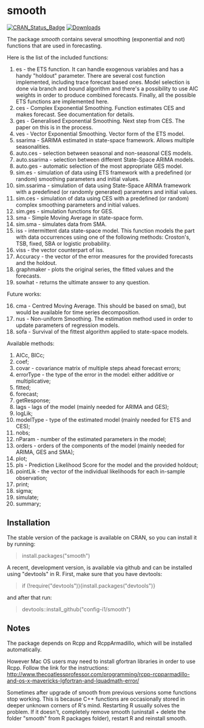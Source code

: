 # smooth
[![CRAN_Status_Badge](http://www.r-pkg.org/badges/version/smooth)](https://cran.r-project.org/package=smooth)
[![Downloads](http://cranlogs.r-pkg.org/badges/smooth)](https://cran.r-project.org/package=smooth)

The package _smooth_ contains several smoothing (exponential and not) functions that are used in forecasting.

Here is the list of the included functions:

1. es - the ETS function. It can handle exogenous variables and has a handy "holdout" parameter. There are several cost function implemented, including trace forecast based ones. Model selection is done via branch and bound algorithm and there's a possibility to use AIC weights in order to produce combined forecasts. Finally, all the possible ETS functions are implemented here.
2. ces - Complex Exponential Smoothing. Function estimates CES and makes forecast. See documentation for details.
3. ges - Generalised Exponential Smoothing. Next step from CES. The paper on this is in the process.
4. ves - Vector Exponential Smoothing. Vector form of the ETS model.
5. ssarima - SARIMA estimated in state-space framework. Allows multiple seasonalities.
6. auto.ces - selection between seasonal and non-seasonal CES models.
7. auto.ssarima - selection between different State-Space ARIMA models.
8. auto.ges - automatic selection of the most appropriate GES model.
9. sim.es - simulation of data using ETS framework with a predefined (or random) smoothing parameters and initial values.
10. sim.ssarima - simulation of data using State-Space ARIMA framework with a predefined (or randomly generated) parameters and initial values.
11. sim.ces - simulation of data using CES with a predefined (or random) complex smoothing parameters and initial values.
12. sim.ges - simulation functions for GES.
13. sma - Simple Moving Average in state-space form.
14. sim.sma - simulates data from SMA.
15. iss - intermittent data state-space model. This function models the part with data occurrences using one of the following methods: Croston's, TSB, fixed, SBA or logistic probability.
16. viss - the vector counterpart of iss.
17. Accuracy - the vector of the error measures for the provided forecasts and the holdout.
18. graphmaker - plots the original series, the fitted values and the forecasts.
19. sowhat - returns the ultimate answer to any question.

Future works:

16. cma - Centred Moving Average. This should be based on sma(), but would be available for time series decomposition.
17. nus - Non-uniform Smoothing. The estimation method used in order to update parameters of regression models.
18. sofa - Survival of the fittest algorithm applied to state-space models.

Available methods:

1. AICc, BICc;
2. coef;
3. covar - covariance matrix of multiple steps ahead forecast errors;
4. errorType - the type of the error in the model: either additive or multiplicative;
5. fitted;
6. forecast;
7. getResponse;
8. lags - lags of the model (mainly needed for ARIMA and GES);
9. logLik;
10. modelType - type of the estimated model (mainly needed for ETS and CES);
11. nobs;
12. nParam - number of the estimated parameters in the model;
13. orders - orders of the components of the model (mainly needed for ARIMA, GES and SMA);
14. plot;
15. pls - Prediction Likelihood Score for the model and the provided holdout;
16. pointLik - the vector of the individual likelihoods for each in-sample observation;
17. print;
18. sigma;
19. simulate;
20. summary;


## Installation

The stable version of the package is available on CRAN, so you can install it by running:
> install.packages("smooth")

A recent, development version, is available via github and can be installed using "devtools" in R. First, make sure that you have devtools:
> if (!require("devtools")){install.packages("devtools")}

and after that run:
> devtools::install_github("config-i1/smooth")

## Notes

The package depends on Rcpp and RcppArmadillo, which will be installed automatically.

However Mac OS users may need to install gfortran libraries in order to use Rcpp. Follow the link for the instructions: http://www.thecoatlessprofessor.com/programming/rcpp-rcpparmadillo-and-os-x-mavericks-lgfortran-and-lquadmath-error/

Sometimes after upgrade of smooth from previous versions some functions stop working. This is because C++ functions are occasionally stored in deeper unknown corners of R's mind. Restarting R usually solves the problem. If it  doesn't, completely remove smooth (uninstall + delete the folder "smooth" from R packages folder), restart R and reinstall smooth.
